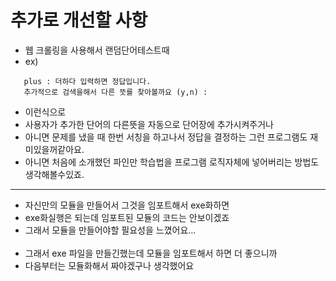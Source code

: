 # 추가로 개선할 사항

- 웹 크롤링을 사용해서 랜덤단어테스트때 
- ex)
```
   plus : 더하다 입력하면 정답입니다.
   추가적으로 검색을해서 다른 뜻를 찾아볼까요 (y,n) :
``` 
- 이런식으로
- 사용자가 추가한 단어의 다른뜻을 자동으로 단어장에 추가시켜주거나
- 아니면 문제를 냈을 때 한번 서칭을 하고나서 정답을 결정하는 그런 프로그램도 재미있을꺼같아요.
- 아니면 처음에 소개했던 파인만 학습법을 프로그램 로직자체에 넣어버리는 방법도 생각해볼수있죠.
  
---

- 자신만의 모듈을 만들어서 그것을 임포트해서 exe화하면 
- exe화실행은 되는데 임포트된 모듈의 코드는 안보이겠죠
- 그래서 모듈을 만들어야할 필요성을 느꼈어요...<br><br>
- 그래서 exe 파일을 만들긴했는데 모듈을 임포트해서 하면 더 좋으니까
- 다음부터는 모듈화해서 짜야겠구나 생각했어요
